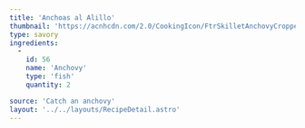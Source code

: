 ```yaml
---
title: 'Anchoas al Alillo'
thumbnail: 'https://acnhcdn.com/2.0/CookingIcon/FtrSkilletAnchovyCropped.png'
type: savory
ingredients:
  -
    id: 56
    name: 'Anchovy'
    type: 'fish'
    quantity: 2

source: 'Catch an anchovy'
layout: '../../layouts/RecipeDetail.astro'
---
```

